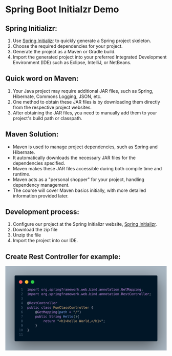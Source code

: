 # Spring Boot Initialzr Demo

## Spring Initializr:
1. Use [Spring Initializr](https://start.spring.io/) to quickly generate a Spring project skeleton.
2. Choose the required dependencies for your project.
3. Generate the project as a Maven or Gradle build.
4. Import the generated project into your preferred Integrated Development Environment (IDE) such as Eclipse, IntelliJ, or NetBeans.

## Quick word on Maven:
1. Your Java project may require additional JAR files, such as Spring, Hibernate, Commons Logging, JSON, etc.
2. One method to obtain these JAR files is by downloading them directly from the respective project websites.
3. After obtaining the JAR files, you need to manually add them to your project's build path or classpath.

## Maven Solution:
- Maven is used to manage project dependencies, such as Spring and Hibernate.
- It automatically downloads the necessary JAR files for the dependencies specified.
- Maven makes these JAR files accessible during both compile time and runtime.
- Maven acts as a "personal shopper" for your project, handling dependency management.
- The course will cover Maven basics initially, with more detailed information provided later.

## Development process:
1. Configure our project at the Spring Initializr website, [Spring Initializr](https://start.spring.io/).
2. Download the zip file
3. Unzip the file
4. Import the project into our IDE.

## Create Rest Controller for example:
![alt text](<Images/Screenshot from 2023-02-13 11-43-14.png>)